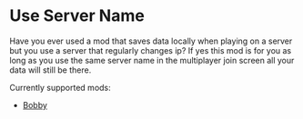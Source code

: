 # Use Server Name

Have you ever used a mod that saves data locally when playing on a server but you use a server that regularly changes ip? If yes this mod is for you as long as you use the same server name in the multiplayer join screen all your data will still be there.

Currently supported mods:

* [Bobby](https://modrinth.com/mod/bobby)